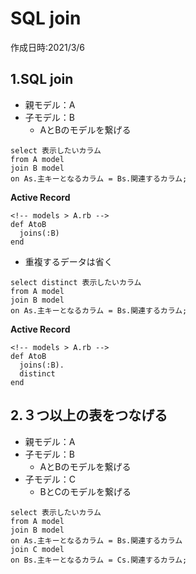 # SQL join
作成日時:2021/3/6

## 1.SQL join
- 親モデル：A
- 子モデル：B
  - AとBのモデルを繋げる

```
select 表示したいカラム
from A model
join B model
on As.主キーとなるカラム = Bs.関連するカラム;

```
**Active Record**

```
<!-- models > A.rb -->
def AtoB
  joins(:B)
end
```

- 重複するデータは省く
```
select distinct 表示したいカラム
from A model
join B model
on As.主キーとなるカラム = Bs.関連するカラム;

```
**Active Record**

```
<!-- models > A.rb -->
def AtoB
  joins(:B).
  distinct
end
```
## 2.３つ以上の表をつなげる
- 親モデル：A
- 子モデル：B
  - AとBのモデルを繋げる
- 子モデル：C
  - BとCのモデルを繋げる

```
select 表示したいカラム
from A model
join B model
on As.主キーとなるカラム = Bs.関連するカラム
join C model
on Bs.主キーとなるカラム = Cs.関連するカラム;

```